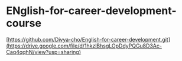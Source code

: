 # ENglish-for-career-development-course
[https://github.com/Divya-cho/English-for-career-development.git](https://drive.google.com/file/d/1hkzlBhsgLOpDdyPQGu8D3Ac-Caq4qqhN/view?usp=sharing)
